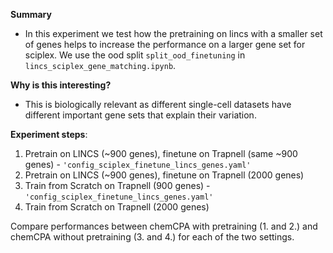 **Summary**
* In this experiment we test how the pretraining on lincs with a smaller set of genes helps to increase the performance on a larger gene set for sciplex. We use the ood split `split_ood_finetuning` in `lincs_sciplex_gene_matching.ipynb`.

**Why is this interesting?**
* This is biologically relevant as different single-cell datasets have different important gene sets that explain their variation.

**Experiment steps**:

1. Pretrain on LINCS (~900 genes), finetune on Trapnell (same ~900 genes) - `'config_sciplex_finetune_lincs_genes.yaml'`
2. Pretrain on LINCS (~900 genes), finetune on Trapnell (2000 genes)
3. Train from Scratch on Trapnell (900 genes) - `'config_sciplex_finetune_lincs_genes.yaml'`
4. Train from Scratch on Trapnell (2000 genes)

Compare performances between chemCPA with pretraining (1. and 2.) and chemCPA without pretraining (3. and 4.) for each of the two settings.